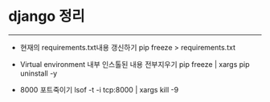 # django 정리

___

- 현재의 requirements.txt내용 갱신하기
pip freeze > requirements.txt

- Virtual environment 내부 인스톨된 내용 전부지우기
pip freeze | xargs pip uninstall -y

- 8000 포트죽이기
lsof -t -i tcp:8000 | xargs kill -9